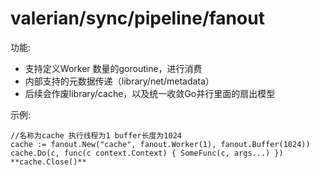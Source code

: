 # valerian/sync/pipeline/fanout


功能:

* 支持定义Worker 数量的goroutine，进行消费
* 内部支持的元数据传递（library/net/metadata）
* 后续会作废library/cache，以及统一收敛Go并行里面的扇出模型

示例:
```golang
//名称为cache 执行线程为1 buffer长度为1024
cache := fanout.New("cache", fanout.Worker(1), fanout.Buffer(1024))
cache.Do(c, func(c context.Context) { SomeFunc(c, args...) })
**cache.Close()**
```

